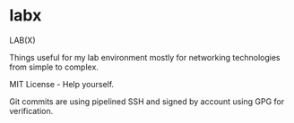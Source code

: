 # labx
LAB(X)

Things useful for my lab environment mostly for networking technologies from simple to complex.

MIT License - Help yourself.

Git commits are using pipelined SSH and signed by account using GPG for verification.
